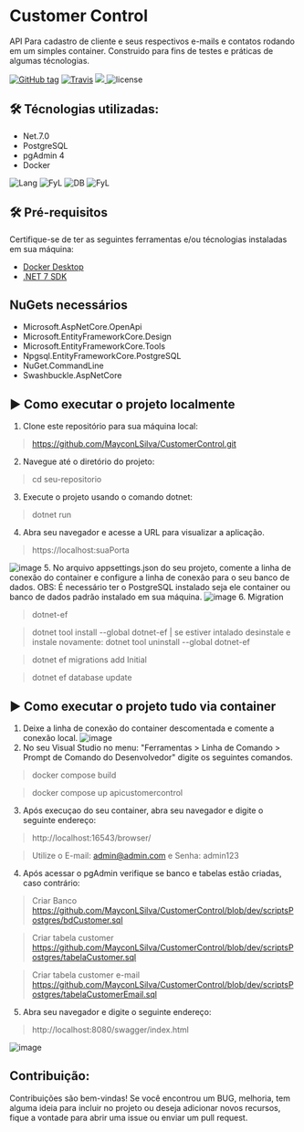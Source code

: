 # Customer Control

API Para cadastro de cliente e seus respectivos e-mails e contatos rodando em um simples container. Construido para fins de testes e práticas de algumas técnologias.

[![GitHub tag](https://img.shields.io/github/tag/gotbahn/browsers-support-badges.svg)](https://github.com/MayconLSilva/CustomerControl)
[![Travis](https://img.shields.io/travis/gotbahn/browsers-support-badges.svg)](https://github.com/MayconLSilva/CustomerControl)
<a href="https://github.com/MayconLSilva/CustomerControl">
    <img src="https://img.shields.io/github/issues-pr/FN-FAL113/github-readme-steam-status"/> 
</a>
![license](https://img.shields.io/github/license/raquellee/professional_readme_generator)<br />
## 🛠️ Técnologias utilizadas:
* Net.7.0
* PostgreSQL
* pgAdmin 4
* Docker

![Lang](https://img.shields.io/badge/C%23-239120?style=for-the-badge&logo=c-sharp&logoColor=white)
![FyL](https://img.shields.io/badge/.NET-5C2D91?style=for-the-badge&logo=.net&logoColor=white)
![DB](https://img.shields.io/badge/PostgreSQL-336791?style=for-the-badge&logo=PostgreSQL&logoColor=white)
![FyL](https://img.shields.io/badge/Docker-2496ED?style=for-the-badge&logo=docker&logoColor=white)

## 🛠️ Pré-requisitos
Certifique-se de ter as seguintes ferramentas e/ou técnologias instaladas em sua máquina:
* [Docker Desktop](https://desktop.docker.com/win/main/amd64/Docker%20Desktop%20Installer.exe?_gl=1*msh36l*_ga*MTQ0Mzc3NjU2Ny4xNjI1MzMzMjE5*_ga_XJWPQMJYHQ*MTY4NzM2NTc2Ni43LjEuMTY4NzM2NTc2Ni42MC4wLjA.)
* [.NET 7 SDK](https://download.visualstudio.microsoft.com/download/pr/2ab1aa68-3e14-401a-b106-833d66fa992b/060457e640f4095acf4723c4593314b6/dotnet-sdk-7.0.304-win-x64.exe)

## NuGets necessários
* Microsoft.AspNetCore.OpenApi
* Microsoft.EntityFrameworkCore.Design
* Microsoft.EntityFrameworkCore.Tools
* Npgsql.EntityFrameworkCore.PostgreSQL
* NuGet.CommandLine
* Swashbuckle.AspNetCore

## ▶️ Como executar o projeto localmente
1. Clone este repositório para sua máquina local:
> https://github.com/MayconLSilva/CustomerControl.git
2. Navegue até o diretório do projeto:
> cd seu-repositorio
3. Execute o projeto usando o comando dotnet:
> dotnet run
4. Abra seu navegador e acesse a URL para visualizar a aplicação.
> https://localhost:suaPorta

![image](https://github.com/MayconLSilva/CustomerControl/assets/24304710/40c4cfeb-ccc3-4b4c-a632-d5f30c8a98e4)
5. No arquivo appsettings.json do seu projeto, comente a linha de conexão do container e configure a linha de conexão para o seu banco de dados.
OBS: É necessário ter o PostgreSQL instalado seja ele container ou banco de dados padrão instalado em sua máquina.
![image](https://github.com/MayconLSilva/CustomerControl/assets/24304710/89c029ca-e1d9-448d-97ae-6827227ef8af)
6. Migration
> dotnet-ef

> dotnet tool install --global dotnet-ef | se estiver intalado desinstale e instale novamente: dotnet tool uninstall --global dotnet-ef

> dotnet ef migrations add Initial 

> dotnet ef database update

## ▶️ Como executar o projeto tudo via container
1. Deixe a linha de conexão do container descomentada e comente a conexão local.
![image](https://github.com/MayconLSilva/CustomerControl/assets/24304710/73e23a4d-5a21-477c-b659-49d523f2d335)
2. No seu Visual Studio no menu: "Ferramentas > Linha de Comando > Prompt de Comando do Desenvolvedor" digite os seguintes comandos.
> docker compose build

> docker compose up apicustomercontrol
3. Após execuçao do seu container, abra seu navegador e digite o seguinte endereço:
> http://localhost:16543/browser/

> Utilize o E-mail: admin@admin.com e Senha: admin123
4. Após acessar o pgAdmin verifique se banco e tabelas estão criadas, caso contrário:
> Criar Banco
https://github.com/MayconLSilva/CustomerControl/blob/dev/scriptsPostgres/bdCustomer.sql

> Criar tabela customer
https://github.com/MayconLSilva/CustomerControl/blob/dev/scriptsPostgres/tabelaCustomer.sql

> Criar tabela customer e-mail
https://github.com/MayconLSilva/CustomerControl/blob/dev/scriptsPostgres/tabelaCustomerEmail.sql

5. Abra seu navegador e digite o seguinte endereço:
> http://localhost:8080/swagger/index.html

![image](https://github.com/MayconLSilva/CustomerControl/assets/24304710/598d0587-133b-41eb-b245-0e3285a7075c)

## Contribuição:
Contribuições são bem-vindas! Se você encontrou um BUG, melhoria, tem alguma ideia para incluir no projeto ou deseja adicionar novos recursos, fique a vontade para abrir uma issue ou enviar um pull request.
